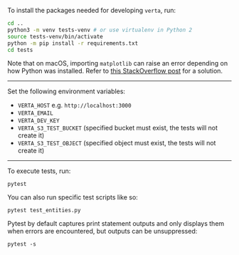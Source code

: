 To install the packages needed for developing `verta`, run:

```bash
cd ..
python3 -m venv tests-venv # or use virtualenv in Python 2
source tests-venv/bin/activate
python -m pip install -r requirements.txt
cd tests
```

Note that on macOS, importing `matplotlib` can raise an error depending on how Python was installed.
Refer to [this StackOverflow post](https://stackoverflow.com/a/21789908/) for a solution.

---

Set the following environment variables:

- `VERTA_HOST` e.g. `http://localhost:3000`
- `VERTA_EMAIL`
- `VERTA_DEV_KEY`
- `VERTA_S3_TEST_BUCKET` (specified bucket must exist, the tests will not create it)
- `VERTA_S3_TEST_OBJECT` (specified object must exist, the tests will not create it)

---

To execute tests, run:

```
pytest
```

You can also run specific test scripts like so:

```
pytest test_entities.py
```

Pytest by default captures print statement outputs and only displays them when errors are encountered, but outputs can be unsuppressed:

```
pytest -s
```
